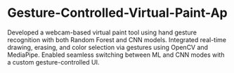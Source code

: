 # Gesture-Controlled-Virtual-Paint-Ap
Developed a webcam-based virtual paint tool using hand gesture recognition with both Random Forest and CNN models. Integrated real-time drawing, erasing, and color selection via gestures using OpenCV and MediaPipe. Enabled seamless switching between ML and CNN modes with a custom gesture-controlled UI.
